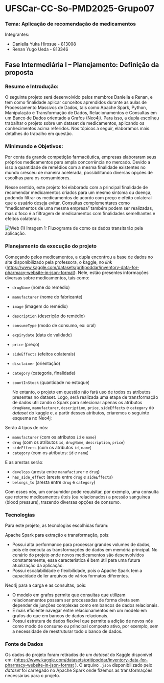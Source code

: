 # UFSCar-CC-So-PMD2025-Grupo07

### Tema: Aplicação de recomendação de medicamentos

Integrantes:
- Daniella Yuka Hirosue - 813008
- Renan Yugo Ueda - 813346

## Fase Intermediária I – Planejamento: Definição da proposta

### Resumo e Introdução:

  O seguinte projeto será desenvolvido pelos membros Daniella e Renan, e tem como finalidade aplicar conceitos aprendidos durante as aulas de Processamento Massivos de Dados, tais como Apache Spark, Python, Manipulação e Transformação de Dados, Relacionamentos e Consultas em um Banco de Dados orientado a Grafos (Neo4j).
Para isso, a dupla escolheu trabalhar o projeto sobre um dataset de medicamentos, aplicando os conhecimentos acima referidos.
Nos tópicos a seguir, elaboramos mais detalhes do trabalho em questão.

### Minimundo e Objetivos:

  Por conta da grande competição farmacêutica, empresas elaboraram seus próprios medicamentos para ampla concorrência no mercado. Devido a isso a quantidade de remédios com a mesma finalidade existentes no mundo cresceu de maneira acelerada, possibilitando diversas opções de escolhas para os consumidores.

  Nesse sentido, este projeto foi elaborado com a principal finalidade de recomendar medicamentos criados para um mesmo sintoma ou doença, podendo filtrar os medicamentos de acordo com preço e efeito colateral que o usuário deseja evitar. Consultas complementares como “medicamentos de uma mesma empresa” também podem ser realizadas, mas o foco é a filtragem de medicamentos com finalidades semelhantes e efeitos colaterais.

![Web (1)](https://github.com/user-attachments/assets/147d9562-75da-4811-a6e1-f6e049b4ff25)
Imagem 1: Fluxograma de como os dados transitarão pela aplicação.

### Planejamento da execução do projeto

  Começando pelos medicamentos, a dupla encontrou a base de dados no site disponibilizado pela professora, o kaggle, no *link* (https://www.kaggle.com/datasets/pritipoddar/inventory-data-for-pharmacy-website-in-json-format). Nele, estão presentes informações diversas sobre medicamentos, tais como:
- `drugName` (nome do remédio)
- `manufacturer` (nome do fabricante)
- `image` (imagem do remédio)
- `description` (descrição do remédio)
- `consumeType` (modo de consumo, ex: oral)
- `expirydate` (data de validade)
- `price` (preço)
- `sideEffects` (efeitos colaterais)
- `disclaimer` (orientação)
- `category` (categoria, finalidade)
- `countInStock` (quantidade no estoque)

  No entanto, o projeto em questão não fará uso de todos os atributos presentes no dataset. Logo, será realizada uma etapa de transformação de dados utilizando o Spark para selecionar apenas os atributos `drugName`, `manufacturer`, `description`, `price`, `sideEffects` e `category` do *dataset* do kaggle e, a partir desses atributos, criaremos o seguinte esquema no Neo4j: 

Serão 4 tipos de nós: 
- `manufacturer` (com os atributos `id` e `name`)
- `drug` (com os atributos `id`, `drugName`, `description`, `price`)
- `sideEffects` (com os atributos `id`, `name`) 
- `category` (com os atributos: `id` e `name`)

E as arestas serão:
- `develops` (aresta entre `manufacturer` e `drug`)
- `has_side_effect` (aresta entre `drug` e `sideEffects`)
- `belongs_to` (aresta entre `drug` e `category`)

Com esses nós, um consumidor pode requisitar, por exemplo, uma consulta que retorne medicamentos úteis (ou relacionados) a pressão sanguínea (blood pressure), trazendo diversas opções de consumo.

### Tecnologias
Para este projeto, as tecnologias escolhidas foram:

Apache Spark para extração e transformação, pois:
- Possui alta performance para processar grandes volumes de dados, pois ele executa as transformações de dados em memória principal. No cenário do projeto onde novos medicamentos são desenvolvidos constantemente, essa característica é bem útil para uma futura atualização da aplicação.
- Possui escalabilidade e flexibilidade, pois o Apache Spark tem a capacidade de ler arquivos de vários formatos diferentes.

Neo4j para a carga e as consultas, pois:
- O modelo em grafos permite que consultas que utilizam relacionamentos possam ser processadas de forma direta sem depender de junções complexas como em bancos de dados relacionais.
- É mais eficiente navegar entre relacionamentos em um modelo em grafos do que em bancos de dados relacionais.
- Possui estrutura de dados flexível que permite a adição de novos nós como modo de consumo ou principal composto ativo, por exemplo, sem a necessidade de reestruturar todo o banco de dados.

### Fonte de Dados
Os dados do projeto foram retirados de um *dataset* do Kaggle disponível em: (https://www.kaggle.com/datasets/pritipoddar/inventory-data-for-pharmacy-website-in-json-format ). O arquivo `.json` disponibilizado pelo *dataset* foi carregado no Apache Spark onde fizemos as transformações necessárias para o projeto.



